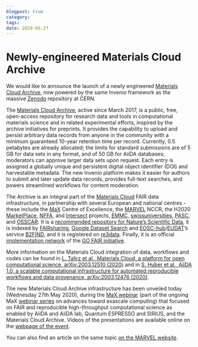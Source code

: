 ```yaml
---
blogpost: true
category:
tags:
date: 2020-05-27
---
```


# Newly-engineered Materials Cloud Archive

We would like to announce the launch of a newly engineered [Materials Cloud Archive](https://archive.materialscloud.org/), now powered by the same Invenio framework as the massive [Zenodo](https://zenodo.org/) repository at CERN.

The [Materials Cloud Archive](https://archive.materialscloud.org/), active since March 2017, is a public, free, open-access repository for research data and tools in computational materials science and in related experimental efforts, inspired by the archive initiatives for preprints. It provides the capability to upload and persist arbitrary data records from anyone in the community with a minimum guaranteed 10-year retention time per record. Currently, 0.5 petabytes are already allocated; the  limits for standard submissions are of 5 GB for data sets in any format, and of 50 GB for AiiDA databases; moderators can approve larger data sets upon request. Each entry is assigned a globally unique and persistent digital object identifier (DOI) and harvestable metadata. The new Invenio platform makes it easier for authors to submit and later update data records, provides full-text searches, and powers streamlined workflows for content moderation.

The Archive is an integral part of the [Materials Cloud](https://www.materialscloud.org/) FAIR data infrastructure, in partnership with several European and national centres - these include the [MaX](http://www.max-centre.eu/) Centre of Excellence, the  [MARVEL](https://nccr-marvel.ch/) NCCR, the H2020 [MarketPlace](https://www.the-marketplace-project.eu/), [NFFA](http://www.nffa.eu/), and [Intersect](http://intersect-project.eu/) projects, [EMMC](https://emmc.info/), [swissuniversities](https://www.materialscloud.org/swissuniversities), [PASC](https://www.pasc-ch.org/), and [OSSCAR](https://www.osscar.org/). It is a [recommended repository for Nature’s Scientific Data](https://www.nature.com/sdata/policies/repositories#materials), it is indexed by [FAIRsharing](https://fairsharing.org/biodbcore-001089/), [Google Dataset Search](https://datasetsearch.research.google.com/search?query=Materials%20Cloud) and [EOSC-hub](https://www.eosc-hub.eu/)/[EUDAT](https://www.eudat.eu/)’s service [B2FIND](http://b2find.eudat.eu/group/materialscloud), and it is registered on [re3data](https://www.re3data.org/repository/r3d100012611). Finally, it is an official [implementation network](https://www.go-fair.org/implementation-networks/overview/materials-cloud/) of the [GO FAIR initiative](https://www.go-fair.org/).

More information on the Materials Cloud integration of data, workflows and codes can be found in [L. Talirz et al., Materials Cloud, a platform for open computational science, arXiv:2003.12510 (2020)](https://arxiv.org/abs/2003.12510) and in [S. Huber et al., AiiDA 1.0, a scalable computational infrastructure for automated reproducible workflows and data provenance, arXiv:2003.12476 (2020)](https://arxiv.org/abs/2003.12476).

The new Materials Cloud Archive infrastructure has been unveiled today (Wednesday 27th May 2020), during the [MaX webinar](http://www.max-centre.eu/webinar/managing-simplifying-and-disseminating-high-throughput-computational-materials-science-aiida) (part of the ongoing MaX [webinar series](http://www.max-centre.eu/webinar) on advances toward exascale computing) that focused on FAIR and reproducible high-throughput computational science as enabled by AiiDA and AiiDA lab, Quantum ESPRESSO and SIRIUS, and the Materials Cloud Archive. Videos of the presentations are available online on the [webpage of the event](http://www.max-centre.eu/webinar/managing-simplifying-and-disseminating-high-throughput-computational-materials-science-aiida).

You can also find an article on the same topic [on the MARVEL website](https://nccr-marvel.ch/news/communication/MCArchiveUpdate).
